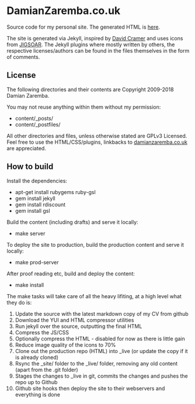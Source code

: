 DamianZaremba.co.uk
===================

Source code for my personal site. The generated HTML is [here](https://github.com/DamianZaremba/damianzaremba.github.io/).

The site is generated via Jekyll, inspired by [David Cramer](http://justcramer.com/) and uses icons from [JIGSOAR](http://www.jigsoaricons.com/). The Jekyll plugins where mostly written by others, the respective licenses/authors can be found in the files themselves in the form of comments.

License
-------

The following directories and their contents are Copyright 2009-2018 Damian Zaremba.

You may not reuse anything within them without my permission:

* content/_posts/
* content/_postfiles/

All other directories and files, unless otherwise stated are GPLv3 Licensed. Feel free to use the HTML/CSS/plugins, linkbacks to [damianzaremba.co.uk](http://damianzaremba.co.uk) are appreciated.

How to build
------------

Install the dependencies:

* apt-get install rubygems ruby-gsl
* gem install jekyll
* gem install rdiscount
* gem install gsl

Build the content (including drafts) and serve it locally:

* make server

To deploy the site to production, build the production content and serve it locally:

* make prod-server

After proof reading etc, build and deploy the content:

* make install

The make tasks will take care of all the heavy lifiting, at a high level what they do is:

1. Update the source with the latest markdown copy of my CV from github
2. Download the YUI and HTML compressor utilities
3. Run jekyll over the source, outputting the final HTML
4. Compress the JS/CSS
5. Optionally compress the HTML - disabled for now as there is little gain
6. Reduce image quality of the icons to 70%
7. Clone out the production repo (HTML) into _live (or update the copy if it is already cloned)
8. Rsync the _site/ folder to the _live/ folder, removing any old content (apart from the .git folder)
9. Stages the changes to _live in git, commits the changes and pushes the repo up to Github
10. Github site hooks then deploy the site to their webservers and everything is done
